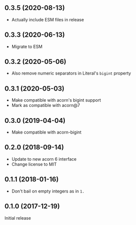 ## 0.3.5 (2020-08-13)

* Actually include ESM files in release

## 0.3.3 (2020-06-13)

* Migrate to ESM

## 0.3.2 (2020-05-06)

* Also remove numeric separators in Literal's `bigint` property

## 0.3.1 (2020-05-03)

* Make compatible with acorn's bigint support
* Mark as compatible with acorn@7

## 0.3.0 (2019-04-04)

* Make compatible with acorn-bigint

## 0.2.0 (2018-09-14)

* Update to new acorn 6 interface
* Change license to MIT

## 0.1.1 (2018-01-16)

* Don't bail on empty integers as in `1.`

## 0.1.0 (2017-12-19)

Initial release
